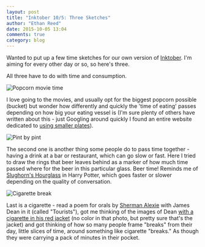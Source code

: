 ```yaml
---
layout: post
title: "Inktober 10/5: Three Sketches"
author: "Ethan Reed"
date: 2015-10-05 13:04
comments: true
category: blog
---
```


Wanted to put up a few time sketches for our own version of [Inktober](http://mrjakeparker.com/inktober). I'm aiming for every other day or so, so here's three.

All three have to do with time and consumption.

![Popcorn movie time](/images/inktober/10.5.movietime.JPG)

I love going to the movies, and usually opt for the biggest popcorn possible (bucket) but wonder how differently and quickly the 'time of eating' passes depending on how big your eating vessel is (I'm sure plenty of others have written about this - just Googling around quickly I found an entire website dedicated to [using smaller plates](http://www.smallplatemovement.org/)).

![Pint by pint](/images/inktober/10.5pintbythehour.JPG)

The second one is another thing some people do to pass time together - having a drink at a bar or restaurant, which can go slow or fast. Here I tried to draw the rings that beer leaves behind as a marker of how much time passed where for the beer in this particular glass. Beer time! Reminds me of [Slughorn's Hourglass](http://harrypotter.wikia.com/wiki/Slughorn's_Hourglass) in Harry Potter, which goes faster or slower depending on the quality of conversation.

![Cigarette break](/images/inktober/10.5cigarettebreak.JPG)

Last is a cigarette - read a poem for orals by [Sherman Alexie](http://www.poetryfoundation.org/bio/sherman-alexie) with James Dean in it (called "Tourists"), got me thinking of the images of Dean [with a cigarette in his red jacket](http://images.amcnetworks.com/blogs.amctv.com/wp-content/uploads/2009/10/2jacket.jpg) (no color in that photo, but pretty sure that's the jacket) and got thinking of how so many people frame "breaks" from their day, little slices of time, around something like cigarette "breaks." As though they were carrying a pack of minutes in their pocket.
